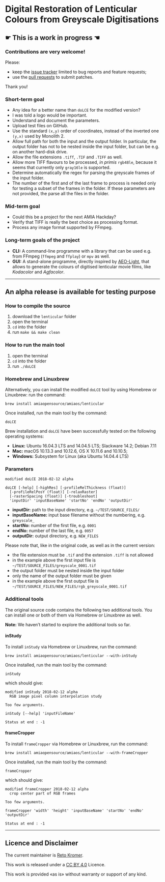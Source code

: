 # Digital Restoration of Lenticular Colours from Greyscale Digitisations

## ☛ **This is a work in progress** ☚

### Contributions are very welcome!

Please:

- keep the [issue tracker](http://github.com/amiaopensource/lenticular/issues) limited to bug reports and feature requests;
- use the [pull requests](http://github.com/amiaopensource/lenticular/pulls) to submit patches.

Thank you!

### Short-term goal

- Any idea for a better name than `doLCE` for the modified version?
- I was told a logo would be important.
- Understand and document the parameters.
- Upload test files on GitHub.
- Use the standard `(x,y)` order of coordinates, instead of the inverted one `(y,x)` used by Monolith 2.
- Allow full path for both the input and the output folder. In particular, the output folder has not to be nested inside the input folder, but can be e.g. on another hard-disk drive.
- Allow the file extensions `.tiff`, `.TIF` and `.TIFF` as well.
- Allow more TIFF flavours to be processed, _in primis_ `rgb48le`, because it seems that currently only `gray16le` is supported.
- Determine automatically the regex for parsing the greyscale frames of the input folder.
- The number of the first and of the last frame to process is needed only for testing a subset of the frames in the folder. If these parameters are not provided, the parse all the files in the folder.

### Mid-term goal

- Could this be a project for the next AMIA Hackday?
- Verify that TIFF is really the best choice as processing format.
- Process any image format supported by FFmpeg.

### Long-term goals of the project

- **CLI:** A command-line programme with a library that can be used e.g. from FFmpeg (`ffmpeg` and `ffplay`) or `mpv` as well.
- **GUI:** A stand-alone programme, directly inspired by [AEO-Light](https://usc-imi.github.io/aeo-light/), that allows to generate the colours of digitised lenticular movie films, like _Kodacolor_ and _Agfacolor_.

---

## An alpha release is available for testing purpose

### How to compile the source

1. download the `lenticular` folder
1. open the terminal
1. `cd` into the folder
1. run `make && make clean`

### How to run the main tool

1. open the terminal
1. `cd` into the folder
1. run `./doLCE`

### Homebrew and Linuxbrew

Alternatively, you can install the modified `doLCE` tool by using Homebrew or Linuxbrew: run the command:

```
brew install amiaopensource/amiaos/lenticular
```

Once installed, run the main tool by the command:

```
doLCE
```

Brew installation and `doLCE` have been successfully tested on the following operating systems:

- **Linux:** Ubuntu 16.04.3 LTS and 14.04.5 LTS; Slackware 14.2; Debian 7.11
- **Mac:** macOS 10.13.3 and 10.12.6, OS X 10.11.6 and 10.10.5; 
- **Windows:** Subsystem for Linux (aka Ubuntu 14.04.4 LTS)

### Parameters

```
modified doLCE 2018-02-12 alpha

doLCE [-help] [-highRes] [-profileRelThickness (float)]
  [-profileRelPosY (float)] [-relaxRaster]
  [-rasterSpacing (float)] [-troubleshoot]
  'inputDir' 'inputBaseName' 'startNo' 'endNo' 'outputDir'
```

- **inputDir:** path to the input directory, e.g. `~/TEST/SOURCE_FILES/`
- **inputBaseName:** input base filename without the numbering, e.g. `greyscale_`
- **startNo:** number of the first file, e.g. `0001`
- **endNo:** number of the last file, e.g. `0057`
- **outputDir:** output directory, e.g. `NEW_FILES`

Please note that, like in the original code, as well as in the current version:

- the file extension must be `.tif` and the extension `.tiff` is not allowed
- in the example above the first input file is `~/TEST/SOURCE_FILES/greyscale_0001.tif`
- the output folder must be nested inside the input folder
- only the name of the output folder must be given
- in the example above the first output file is `~/TEST/SOURCE_FILES/NEW_FILES/rgb_greyscale_0001.tif`

### Additional tools

The original source code contains the following two additional tools. You can install one or both of them via Homebrew or Linuxbrew as well.

**Note:** We haven’t started to explore the additional tools so far.

#### inStudy

To install `inStudy` via Homebrew or Linuxbrew, run the command:

```
brew install amiaopensource/amiaos/lenticular --with-inStudy
```

Once installed, run the main tool by the command:

```
inStudy
```

which should give:

```
modified inStudy 2018-02-12 alpha
  RGB image pixel column interpolation study

Too few arguments.

inStudy [--help] 'inputFileName'

Status at end : -1
```

#### frameCropper

To install `frameCropper` via Homebrew or Linuxbrew, run the command:

```
brew install amiaopensource/amiaos/lenticular --with-frameCropper
```

Once installed, run the main tool by the command:

```
frameCropper
```

which should give:


```
modified frameCropper 2018-02-12 alpha
  crop center part of RGB frames

Too few arguments.

frameCropper 'width' 'height' 'inputBaseName' 'startNo' 'endNo' 'outputDir'

Status at end : -1
```

---

## Licence and Disclaimer

The current maintainer is [Reto Kromer](https://github.com/retokromer).

This work is released under a [CC BY 4.0](https://creativecommons.org/licenses/by/4.0/) Licence.

This work is provided «as is» without warranty or support of any kind.
